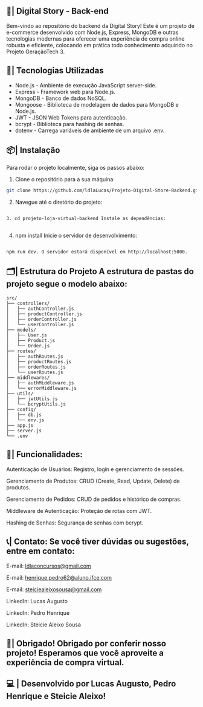 ## 🛒| Digital Story - Back-end

Bem-vindo ao repositório do backend da Digital Story! Este é um projeto de e-commerce desenvolvido com Node.js, Express, MongoDB e outras tecnologias modernas para oferecer uma experiência de compra online robusta e eficiente, colocando em prática todo conhecimento adquirido no Projeto GeraçãoTech 3.

## 🚀| Tecnologias Utilizadas
- Node.js - Ambiente de execução JavaScript server-side.
- Express - Framework web para Node.js.
- MongoDB - Banco de dados NoSQL.
- Mongoose - Biblioteca de modelagem de dados para MongoDB e Node.js.
- JWT - JSON Web Tokens para autenticação.
- bcrypt - Biblioteca para hashing de senhas.
- dotenv - Carrega variáveis de ambiente de um arquivo .env.

## 📦| Instalação
Para rodar o projeto localmente, siga os passos abaixo:

1. Clone o repositório para a sua máquina:

  ```bash
git clone https://github.com/ldlaLucas/Projeto-Digital-Store-Backend.git

  ```

2. Navegue até o diretório do projeto:

  ```bash

3. cd projeto-loja-virtual-backend Instale as dependências:
  ```

  ```bash

  ```
4. npm install
Inicie o servidor de desenvolvimento:

  ```bash

npm run dev. O servidor estará disponível em http://localhost:5000.

```
## 🗂️| Estrutura do Projeto A estrutura de pastas do projeto segue o modelo abaixo:

```
src/
├── controllers/
│   ├── authController.js
│   ├── productController.js
│   ├── orderController.js
│   └── userController.js
├── models/
│   ├── User.js
│   ├── Product.js
│   └── Order.js
├── routes/
│   ├── authRoutes.js
│   ├── productRoutes.js
│   ├── orderRoutes.js
│   └── userRoutes.js
├── middlewares/
│   ├── authMiddleware.js
│   └── errorMiddleware.js
├── utils/
│   ├── jwtUtils.js
│   └── bcryptUtils.js
├── config/
│   ├── db.js
│   └── env.js
├── app.js
├── server.js
└── .env

```

## 🌟| Funcionalidades:

Autenticação de Usuários: Registro, login e gerenciamento de sessões.

Gerenciamento de Produtos: CRUD (Create, Read, Update, Delete) de produtos.

Gerenciamento de Pedidos: CRUD de pedidos e histórico de compras.

Middleware de Autenticação: Proteção de rotas com JWT.

Hashing de Senhas: Segurança de senhas com bcrypt.

## 📞| Contato: Se você tiver dúvidas ou sugestões, entre em contato:

E-mail: ldlaconcursos@gmail.com

E-mail: henrique.pedro62@aluno.ifce.com

E-mail: steiciealeixosousa@gmail.com

LinkedIn: Lucas Augusto

LinkedIn: Pedro Henrique

LinkedIn: Steicie Aleixo Sousa

## 🎉| Obrigado! Obrigado por conferir nosso projeto! Esperamos que você aproveite a experiência de compra virtual.

## 💻 | Desenvolvido por Lucas Augusto, Pedro Henrique e Steicie Aleixo!
